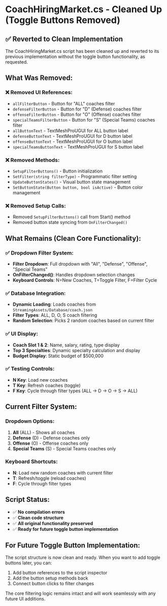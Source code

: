 # CoachHiringMarket.cs - Cleaned Up (Toggle Buttons Removed)

## ✅ **Reverted to Clean Implementation**

The CoachHiringMarket.cs script has been cleaned up and reverted to its previous implementation without the toggle button functionality, as requested.

## **What Was Removed:**

### **❌ Removed UI References:**
- `allFilterButton` - Button for "ALL" coaches filter
- `defenseFilterButton` - Button for "D" (Defense) coaches filter  
- `offenseFilterButton` - Button for "O" (Offense) coaches filter
- `specialTeamsFilterButton` - Button for "S" (Special Teams) coaches filter
- `allButtonText` - TextMeshProUGUI for ALL button label
- `defenseButtonText` - TextMeshProUGUI for D button label
- `offenseButtonText` - TextMeshProUGUI for O button label
- `specialTeamsButtonText` - TextMeshProUGUI for S button label

### **❌ Removed Methods:**
- `SetupFilterButtons()` - Button initialization
- `SetFilter(string filterType)` - Programmatic filter setting
- `UpdateButtonStates()` - Visual button state management  
- `SetButtonState(Button button, bool isActive)` - Button color management

### **❌ Removed Setup Calls:**
- Removed `SetupFilterButtons()` call from Start() method
- Removed button state syncing from `OnFilterChanged()`

## **What Remains (Clean Core Functionality):**

### **✅ Dropdown Filter System:**
- **Filter Dropdown**: Full dropdown with "All", "Defense", "Offense", "Special Teams"
- **OnFilterChanged()**: Handles dropdown selection changes
- **Keyboard Controls**: N=New Coaches, T=Toggle Filter, F=Filter Cycle

### **✅ Database Integration:**
- **Dynamic Loading**: Loads coaches from `StreamingAssets/Database/coach.json`
- **Filter Types**: ALL, D, O, S coach filtering
- **Random Selection**: Picks 2 random coaches based on current filter

### **✅ UI Display:**
- **Coach Slot 1 & 2**: Name, salary, rating, type display
- **Top 3 Specialties**: Dynamic specialty calculation and display
- **Budget Display**: Static budget of $500,000

### **✅ Testing Controls:**
- **N Key**: Load new coaches
- **T Key**: Refresh coaches (toggle)
- **F Key**: Cycle through filter types (ALL → D → O → S → ALL)

## **Current Filter System:**

### **Dropdown Options:**
1. **All** (ALL) - Shows all coaches
2. **Defense** (D) - Defense coaches only
3. **Offense** (O) - Offense coaches only  
4. **Special Teams** (S) - Special Teams coaches only

### **Keyboard Shortcuts:**
- **N**: Load new random coaches with current filter
- **T**: Refresh/toggle (reload coaches)
- **F**: Cycle through filter types

## **Script Status:**
- ✅ **No compilation errors**
- ✅ **Clean code structure**
- ✅ **All original functionality preserved**
- ✅ **Ready for future toggle button implementation**

## **For Future Toggle Button Implementation:**
The script structure is now clean and ready. When you want to add toggle buttons later, you can:
1. Add button references to the script inspector
2. Add the button setup methods back
3. Connect button clicks to filter changes

The core filtering logic remains intact and will work seamlessly with any future UI additions.
